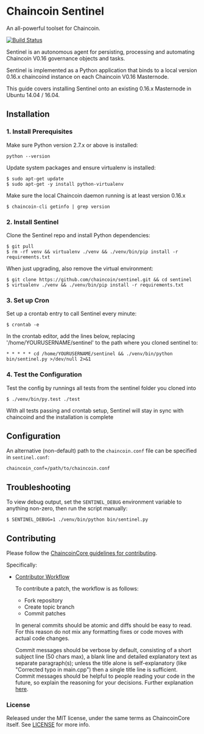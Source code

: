 # Chaincoin Sentinel

An all-powerful toolset for Chaincoin.

[![Build Status](https://travis-ci.org/chaincoin/sentinel.svg?branch=master)](https://travis-ci.org/chaincoin/sentinel)

Sentinel is an autonomous agent for persisting, processing and automating Chaincoin V0.16 governance objects and tasks.

Sentinel is implemented as a Python application that binds to a local version 0.16.x chaincoind instance on each Chaincoin V0.16 Masternode.

This guide covers installing Sentinel onto an existing 0.16.x Masternode in Ubuntu 14.04 / 16.04.

## Installation

### 1. Install Prerequisites

Make sure Python version 2.7.x or above is installed:

    python --version

Update system packages and ensure virtualenv is installed:

    $ sudo apt-get update
    $ sudo apt-get -y install python-virtualenv

Make sure the local Chaincoin daemon running is at least version 0.16.x

    $ chaincoin-cli getinfo | grep version

### 2. Install Sentinel

Clone the Sentinel repo and install Python dependencies:

    $ git pull
    $ rm -rf venv && virtualenv ./venv && ./venv/bin/pip install -r requirements.txt

When just upgrading, also remove the virtual environment:

    $ git clone https://github.com/chaincoin/sentinel.git && cd sentinel
    $ virtualenv ./venv && ./venv/bin/pip install -r requirements.txt

### 3. Set up Cron

Set up a crontab entry to call Sentinel every minute:

    $ crontab -e

In the crontab editor, add the lines below, replacing '/home/YOURUSERNAME/sentinel' to the path where you cloned sentinel to:

    * * * * * cd /home/YOURUSERNAME/sentinel && ./venv/bin/python bin/sentinel.py >/dev/null 2>&1

### 4. Test the Configuration

Test the config by runnings all tests from the sentinel folder you cloned into

    $ ./venv/bin/py.test ./test

With all tests passing and crontab setup, Sentinel will stay in sync with chaincoind and the installation is complete

## Configuration

An alternative (non-default) path to the `chaincoin.conf` file can be specified in `sentinel.conf`:

    chaincoin_conf=/path/to/chaincoin.conf

## Troubleshooting

To view debug output, set the `SENTINEL_DEBUG` environment variable to anything non-zero, then run the script manually:

    $ SENTINEL_DEBUG=1 ./venv/bin/python bin/sentinel.py

## Contributing

Please follow the [ChaincoinCore guidelines for contributing](https://github.com/chaincoinpay/chaincoin/blob/v0.12.1.x/CONTRIBUTING.md).

Specifically:

* [Contributor Workflow](https://github.com/chaincoinpay/chaincoin/blob/v0.12.2.x/CONTRIBUTING.md#contributor-workflow)

    To contribute a patch, the workflow is as follows:

    * Fork repository
    * Create topic branch
    * Commit patches

    In general commits should be atomic and diffs should be easy to read. For this reason do not mix any formatting fixes or code moves with actual code changes.

    Commit messages should be verbose by default, consisting of a short subject line (50 chars max), a blank line and detailed explanatory text as separate paragraph(s); unless the title alone is self-explanatory (like "Corrected typo in main.cpp") then a single title line is sufficient. Commit messages should be helpful to people reading your code in the future, so explain the reasoning for your decisions. Further explanation [here](http://chris.beams.io/posts/git-commit/).

### License

Released under the MIT license, under the same terms as ChaincoinCore itself. See [LICENSE](LICENSE) for more info.
